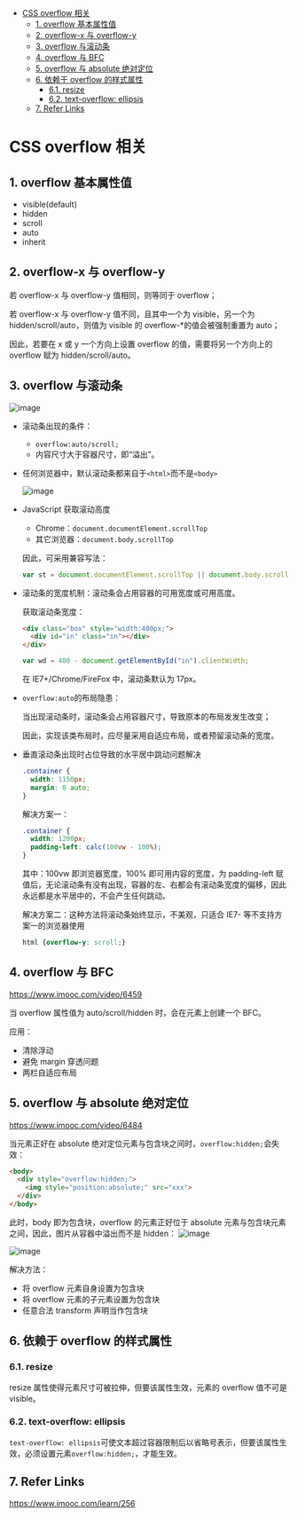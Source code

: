 - [CSS overflow 相关](#css-overflow-%E7%9B%B8%E5%85%B3)
  - [1. overflow 基本属性值](#1-overflow-%E5%9F%BA%E6%9C%AC%E5%B1%9E%E6%80%A7%E5%80%BC)
  - [2. overflow-x 与 overflow-y](#2-overflow-x-%E4%B8%8E-overflow-y)
  - [3. overflow 与滚动条](#3-overflow-%E4%B8%8E%E6%BB%9A%E5%8A%A8%E6%9D%A1)
  - [4. overflow 与 BFC](#4-overflow-%E4%B8%8E-bfc)
  - [5. overflow 与 absolute 绝对定位](#5-overflow-%E4%B8%8E-absolute-%E7%BB%9D%E5%AF%B9%E5%AE%9A%E4%BD%8D)
  - [6. 依赖于 overflow 的样式属性](#6-%E4%BE%9D%E8%B5%96%E4%BA%8E-overflow-%E7%9A%84%E6%A0%B7%E5%BC%8F%E5%B1%9E%E6%80%A7)
    - [6.1. resize](#61-resize)
    - [6.2. text-overflow: ellipsis](#62-text-overflow-ellipsis)
  - [7. Refer Links](#7-refer-links)

# CSS overflow 相关

## 1. overflow 基本属性值

- visible(default)
- hidden
- scroll
- auto
- inherit

## 2. overflow-x 与 overflow-y

若 overflow-x 与 overflow-y 值相同，则等同于 overflow；

若 overflow-x 与 overflow-y 值不同，且其中一个为 visible，另一个为 hidden/scroll/auto，则值为 visible 的 overflow-*的值会被强制重置为 auto；

因此，若要在 x 或 y 一个方向上设置 overflow 的值，需要将另一个方向上的 overflow 赋为 hidden/scroll/auto。

## 3. overflow 与滚动条

![image](http://img.cdn.firejq.com/jpg/2017/11/30/d20c4229a8e1aada9c6cc8ccb314a4fe.jpg)

- 滚动条出现的条件：
  - `overflow:auto/scroll;`
  - 内容尺寸大于容器尺寸，即“溢出”。

- 任何浏览器中，默认滚动条都来自于`<html>`而不是`<body>`

  ![image](http://img.cdn.firejq.com/jpg/2017/11/30/a184f34b974d48b4418572aeb992d8bf.jpg)

- JavaScript 获取滚动高度

  - Chrome：`document.documentElement.scrollTop`
  - 其它浏览器：`document.body.scrollTop`

  因此，可采用兼容写法：
  ```javascript
  var st = document.documentElement.scrollTop || document.body.scrollTop;
  ```

- 滚动条的宽度机制：滚动条会占用容器的可用宽度或可用高度。

  获取滚动条宽度：
  ```html
  <div class="box" style="width:400px;">
    <div id="in" class="in"></div>
  </div>
  ```
  ```javascript
  var wd = 400 - document.getElementById("in").clientWidth;
  ```
  在 IE7+/Chrome/FireFox 中，滚动条默认为 17px。

- `overflow:auto`的布局隐患：

  当出现滚动条时，滚动条会占用容器尺寸，导致原本的布局发发生改变；

  因此，实现该类布局时，应尽量采用自适应布局，或者预留滚动条的宽度。

- 垂直滚动条出现时占位导致的水平居中跳动问题解决
  ```css
  .container {
    width: 1150px;
    margin: 0 auto;
  }
  ```
  解决方案一：
  ```css
  .container {
    width: 1200px;
    padding-left: calc(100vw - 100%);
  }
  ```
  其中：100vw 即浏览器宽度，100% 即可用内容的宽度，为 padding-left 赋值后，无论滚动条有没有出现，容器的左、右都会有滚动条宽度的偏移，因此永远都是水平居中的，不会产生任何跳动。

  解决方案二：这种方法将滚动条始终显示，不美观，只适合 IE7- 等不支持方案一的浏览器使用
  ```css
  html {overflow-y: scroll;}
  ```

## 4. overflow 与 BFC

https://www.imooc.com/video/6459

当 overflow 属性值为 auto/scroll/hidden 时，会在元素上创建一个 BFC。

应用：
- 清除浮动
- 避免 margin 穿透问题
- 两栏自适应布局

## 5. overflow 与 absolute 绝对定位

https://www.imooc.com/video/6484

当元素正好在 absolute 绝对定位元素与包含块之间时，`overflow:hidden;`会失效：

```html
<body>
  <div style="overflow:hidden;">
    <img style="position:absolute;" src="xxx">
  </div>
</body>
```
此时，body 即为包含块，overflow 的元素正好位于 absolute 元素与包含块元素之间，因此，图片从容器中溢出而不是 hidden：
![image](http://img.cdn.firejq.com/jpg/2017/11/30/ecf4ede31b1ae9c9e5f57988b3b7ac97.jpg)

![image](http://img.cdn.firejq.com/jpg/2017/11/30/0a5bb735749f240a0e4c9dd1d26b044c.jpg)

解决方法：
- 将 overflow 元素自身设置为包含块
- 将 overflow 元素的子元素设置为包含块
- 任意合法 transform 声明当作包含块

## 6. 依赖于 overflow 的样式属性

### 6.1. resize

resize 属性使得元素尺寸可被拉伸，但要该属性生效，元素的 overflow 值不可是 visible。

### 6.2. text-overflow: ellipsis

`text-overflow: ellipsis`可使文本超过容器限制后以省略号表示，但要该属性生效，必须设置元素`overflow:hidden;`，才能生效。

## 7. Refer Links

https://www.imooc.com/learn/256